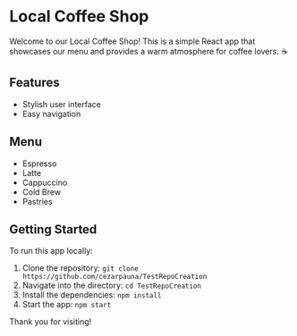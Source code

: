 # Local Coffee Shop

Welcome to our Local Coffee Shop! This is a simple React app that showcases our menu and provides a warm atmosphere for coffee lovers. ☕

## Features
- Stylish user interface
- Easy navigation

## Menu
- Espresso
- Latte
- Cappuccino
- Cold Brew
- Pastries

## Getting Started
To run this app locally:
1. Clone the repository: `git clone https://github.com/cezarpauna/TestRepoCreation`
2. Navigate into the directory: `cd TestRepoCreation`
3. Install the dependencies: `npm install`
4. Start the app: `npm start`

Thank you for visiting!